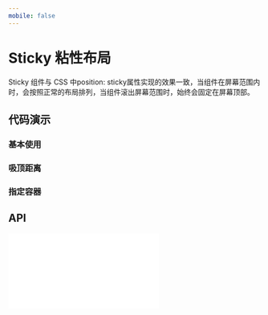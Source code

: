 ```yaml
---
mobile: false
---
```


# Sticky 粘性布局

Sticky 组件与 CSS 中position: sticky属性实现的效果一致，当组件在屏幕范围内时，会按照正常的布局排列，当组件滚出屏幕范围时，始终会固定在屏幕顶部。

## 代码演示

### 基本使用

<code src="../../packages/wonder-ui/src/Sticky/demo/demo1.tsx"></code>


### 吸顶距离

<code src="../../packages/wonder-ui/src/Sticky/demo/demo2.tsx"></code>

### 指定容器

<code src="../../packages/wonder-ui/src/Sticky/demo/demo3.tsx"></code>



## API

<embed src="../../packages/wonder-ui/src/Sticky/index.md"></embed>




